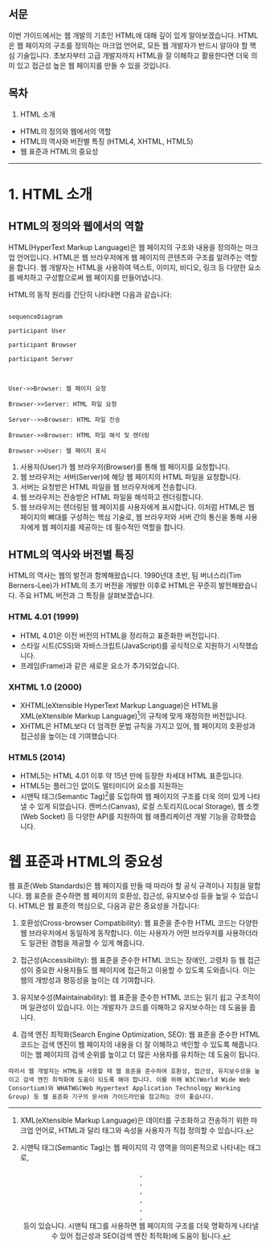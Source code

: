 ## 서문

이번 가이드에서는 웹 개발의 기초인 HTML에 대해 깊이 있게 알아보겠습니다. HTML은 웹 페이지의 구조를 정의하는 마크업 언어로, 모든 웹 개발자가 반드시 알아야 할 핵심 기술입니다. 초보자부터 고급 개발자까지 HTML을 잘 이해하고 활용한다면 더욱 의미 있고 접근성 높은 웹 페이지를 만들 수 있을 것입니다.

## 목차

1. HTML 소개

- HTML의 정의와 웹에서의 역할
- HTML의 역사와 버전별 특징 (HTML4, XHTML, HTML5)
- 웹 표준과 HTML의 중요성

---

# 1. HTML 소개

## HTML의 정의와 웹에서의 역할

HTML(HyperText Markup Language)은 웹 페이지의 구조와 내용을 정의하는 마크업 언어입니다. HTML은 웹 브라우저에게 웹 페이지의 콘텐츠와 구조를 알려주는 역할을 합니다. 웹 개발자는 HTML을 사용하여 텍스트, 이미지, 비디오, 링크 등 다양한 요소를 배치하고 구성함으로써 웹 페이지를 만들어냅니다.

HTML의 동작 원리를 간단히 나타내면 다음과 같습니다:

```mermaid

sequenceDiagram

participant User

participant Browser

participant Server



User->>Browser: 웹 페이지 요청

Browser->>Server: HTML 파일 요청

Server-->>Browser: HTML 파일 전송

Browser->>Browser: HTML 파일 해석 및 렌더링

Browser->>User: 웹 페이지 표시

```

1. 사용자(User)가 웹 브라우저(Browser)를 통해 웹 페이지를 요청합니다.
2. 웹 브라우저는 서버(Server)에 해당 웹 페이지의 HTML 파일을 요청합니다.
3. 서버는 요청받은 HTML 파일을 웹 브라우저에게 전송합니다.
4. 웹 브라우저는 전송받은 HTML 파일을 해석하고 렌더링합니다.
5. 웹 브라우저는 렌더링된 웹 페이지를 사용자에게 표시합니다.
   이처럼 HTML은 웹 페이지의 뼈대를 구성하는 핵심 기술로, 웹 브라우저와 서버 간의 통신을 통해 사용자에게 웹 페이지를 제공하는 데 필수적인 역할을 합니다.

## HTML의 역사와 버전별 특징

HTML의 역사는 웹의 발전과 함께해왔습니다. 1990년대 초반, 팀 버너스리(Tim Berners-Lee)가 HTML의 초기 버전을 개발한 이후로 HTML은 꾸준히 발전해왔습니다. 주요 HTML 버전과 그 특징을 살펴보겠습니다.

### HTML 4.01 (1999)

- HTML 4.01은 이전 버전의 HTML을 정리하고 표준화한 버전입니다.
- 스타일 시트(CSS)와 자바스크립트(JavaScript)를 공식적으로 지원하기 시작했습니다.
- 프레임(Frame)과 같은 새로운 요소가 추가되었습니다.

### XHTML 1.0 (2000)

- XHTML(eXtensible HyperText Markup Language)은 HTML을 XML(eXtensible Markup Language)[^1]의 규칙에 맞게 재정의한 버전입니다.
- XHTML은 HTML보다 더 엄격한 문법 규칙을 가지고 있어, 웹 페이지의 호환성과 접근성을 높이는 데 기여했습니다.
  [^1]: XML(eXtensible Markup Language)은 데이터를 구조화하고 전송하기 위한 마크업 언어로, HTML과 달리 태그와 속성을 사용자가 직접 정의할 수 있습니다.

### HTML5 (2014)

- HTML5는 HTML 4.01 이후 약 15년 만에 등장한 차세대 HTML 표준입니다.
- HTML5는 플러그인 없이도 멀티미디어 요소를 지원하는 <audio>, <video> 태그를 도입했습니다.
- 시맨틱 태그(Semantic Tag)[^2]를 도입하여 웹 페이지의 구조를 더욱 의미 있게 나타낼 수 있게 되었습니다.
  캔버스(Canvas), 로컬 스토리지(Local Storage), 웹 소켓(Web Socket) 등 다양한 API를 지원하여 웹 애플리케이션 개발 기능을 강화했습니다.
  [^2]: 시맨틱 태그(Semantic Tag)는 웹 페이지의 각 영역을 의미론적으로 나타내는 태그로, <header>, <nav>, <main>, <article>, <section>, <aside>, <footer> 등이 있습니다. 시맨틱 태그를 사용하면 웹 페이지의 구조를 더욱 명확하게 나타낼 수 있어 접근성과 SEO(검색 엔진 최적화)에 도움이 됩니다.

# 웹 표준과 HTML의 중요성

웹 표준(Web Standards)은 웹 페이지를 만들 때 따라야 할 공식 규격이나 지침을 말합니다. 웹 표준을 준수하면 웹 페이지의 호환성, 접근성, 유지보수성 등을 높일 수 있습니다. HTML은 웹 표준의 핵심으로, 다음과 같은 중요성을 가집니다:

1. 호환성(Cross-browser Compatibility): 웹 표준을 준수한 HTML 코드는 다양한 웹 브라우저에서 동일하게 동작합니다. 이는 사용자가 어떤 브라우저를 사용하더라도 일관된 경험을 제공할 수 있게 해줍니다.

2. 접근성(Accessibility): 웹 표준을 준수한 HTML 코드는 장애인, 고령자 등 웹 접근성이 중요한 사용자들도 웹 페이지에 접근하고 이용할 수 있도록 도와줍니다. 이는 웹의 개방성과 평등성을 높이는 데 기여합니다.

3. 유지보수성(Maintainability): 웹 표준을 준수한 HTML 코드는 읽기 쉽고 구조적이며 일관성이 있습니다. 이는 개발자가 코드를 이해하고 유지보수하는 데 도움을 줍니다.

4. 검색 엔진 최적화(Search Engine Optimization, SEO): 웹 표준을 준수한 HTML 코드는 검색 엔진이 웹 페이지의 내용을 더 잘 이해하고 색인할 수 있도록 해줍니다. 이는 웹 페이지의 검색 순위를 높이고 더 많은 사용자를 유치하는 데 도움이 됩니다.

`따라서 웹 개발자는 HTML을 사용할 때 웹 표준을 준수하여 호환성, 접근성, 유지보수성을 높이고 검색 엔진 최적화에 도움이 되도록 해야 합니다. 이를 위해 W3C(World Wide Web Consortium)와 WHATWG(Web Hypertext Application Technology Working Group) 등 웹 표준화 기구의 문서와 가이드라인을 참고하는 것이 좋습니다.`
